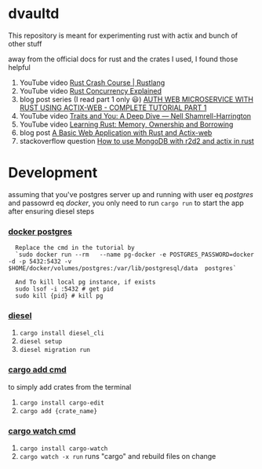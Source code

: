 # dvaultd
This repository is meant for experimenting rust with actix and bunch of other stuff

away from the official docs for rust and the crates I used, I found those helpful
1. YouTube video [Rust Crash Course | Rustlang](https://youtu.be/zF34dRivLOw)
2. YouTube video [Rust Concurrency Explained](https://youtu.be/Dbytx0ivH7Q)
3. blog post series (I read part 1 only :smiley:) [AUTH WEB MICROSERVICE WITH RUST USING ACTIX-WEB - COMPLETE TUTORIAL PART 1](https://gill.net.in/posts/auth-microservice-rust-actix-web-diesel-complete-tutorial-part-1/)
4. YouTube video [Traits and You: A Deep Dive — Nell Shamrell-Harrington](https://youtu.be/grU-4u0Okto)
5. YouTube video [Learning Rust: Memory, Ownership and Borrowing](https://youtu.be/8M0QfLUDaaA)
6. blog post [A Basic Web Application with Rust and Actix-web](https://zupzup.org/rust-webapp/)
7. stackoverflow question [How to use MongoDB with r2d2 and actix in rust](https://stackoverflow.com/questions/57372294/how-to-use-mongodb-with-r2d2-and-actix-in-rust)

# Development
assuming that you've postgres server up and running with user eq *postgres* and passowrd eq *docker*, you only need to run `cargo run` to start the app after ensuring diesel steps

### [docker postgres](https://hackernoon.com/dont-install-postgres-docker-pull-postgres-bee20e200198)

      Replace the cmd in the tutorial by
      `sudo docker run --rm   --name pg-docker -e POSTGRES_PASSWORD=docker -d -p 5432:5432 -v $HOME/docker/volumes/postgres:/var/lib/postgresql/data  postgres`

      And To kill local pg instance, if exists
      sudo lsof -i :5432 # get pid
      sudo kill {pid} # kill pg

### [diesel](http://diesel.rs/guides/getting-started/)
1. `cargo install diesel_cli`
2. `diesel setup`
3. `diesel migration run`

### [cargo add cmd](https://github.com/killercup/cargo-edit)
to simply add crates from the terminal

1. `cargo install cargo-edit`
2. `cargo add {crate_name}`

### [cargo watch cmd](https://github.com/passcod/cargo-watch)
1. `cargo install cargo-watch`
2. `cargo watch -x run` runs "cargo" and rebuild files on change

